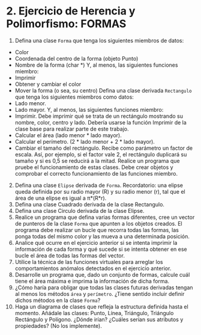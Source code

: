 # 2. Ejercicio de Herencia y Polimorfismo: FORMAS

1. Defina una clase `Forma` que tenga los siguientes miembros de datos:
- Color
- Coordenada del centro de la forma (objeto Punto)
- Nombre de la forma (char *)
Y, al menos, las siguientes funciones miembro:
- Imprimir
- Obtener y cambiar el color
- Mover la forma (o sea, su centro)
Defina una clase derivada `Rectangulo` que tenga los siguientes miembros
como datos:
- Lado menor.
- Lado mayor.
Y, al menos, las siguientes funciones miembro:
- Imprimir. Debe imprimir qué se trata de un rectángulo mostrando su
nombre, color, centro y lado. Debería usarse la función Imprimir de la
clase base para realizar parte de este trabajo.
- Calcular el área (lado menor * lado mayor).
- Calcular el perímetro. (2 * lado menor + 2 * lado mayor).
- Cambiar el tamaño del rectángulo. Recibe como parámetro un factor de
escala. Así, por ejemplo, si el factor vale 2, el rectángulo duplicará su
tamaño y si es 0,5 se reducirá a la mitad.
Realice un programa que pruebe el funcionamiento de estas clases. Debe crear
objetos y comprobar el correcto funcionamiento de las funciones miembro.
2. Defina una clase `Elipse` derivada de `Forma`. Recordatorio: una elipse queda
definida por su radio mayor (R) y su radio menor (r), tal que el área de una
elipse es igual a π*(R*r).
3. Defina una clase Cuadrado derivada de la clase Rectangulo.
4. Defina una clase Circulo derivada de la clase Elipse.
5. Realice un programa que defina varias formas diferentes, cree un vector de
punteros de la clase `Forma` que apunten a los objetos creados. El programa
debe realizar un bucle que recorra todas las formas, las ponga todas del mismo
color y las mueva a una determinada posición.
6. Analice qué ocurre en el ejercicio anterior si se intenta imprimir la información
de cada forma y qué sucede si se intenta obtener en ese bucle el área de todas las
formas del vector.
7. Utilice la técnica de las funciones virtuales para arreglar los comportamientos
anómalos detectados en el ejercicio anterior.
8. Desarrolle un programa que, dado un conjunto de formas, calcule cuál tiene el
área máxima e imprima la información de dicha forma.
9. ¿Cómo haría para obligar que todas las clases futuras derivadas tengan al menos
los métodos `área` y `perímetro`. ¿Tiene sentido incluir definir dichos métodos
en la clase `Forma`?
10. Haga un diagrama de clases que refleja la estructura definida hasta el momento.
Añádale las clases: Punto, Línea, Triángulo, Triángulo Rectángulo y Polígono.
¿Dónde irían? ¿Cuáles serían sus atributos y propiedades? (No los implemente). 
